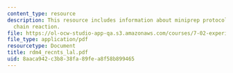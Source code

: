 ```yaml
---
content_type: resource
description: This resource includes information about miniprep protocol and PCR polymerase
  chain reaction.
file: https://ol-ocw-studio-app-qa.s3.amazonaws.com/courses/7-02-experimental-biology-communication-spring-2005/8aaca942c3b838fa89fea8f58b899465_rdm4_recnts_lal.pdf
file_type: application/pdf
resourcetype: Document
title: rdm4_recnts_lal.pdf
uid: 8aaca942-c3b8-38fa-89fe-a8f58b899465
---
```

